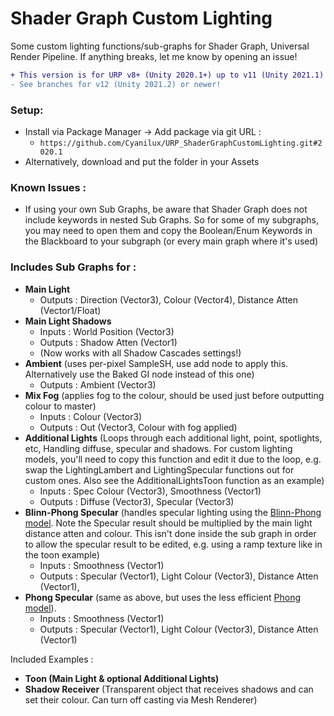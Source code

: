 # Shader Graph Custom Lighting
Some custom lighting functions/sub-graphs for Shader Graph, Universal Render Pipeline. If anything breaks, let me know by opening an issue!

```diff
+ This version is for URP v8+ (Unity 2020.1+) up to v11 (Unity 2021.1)
- See branches for v12 (Unity 2021.2) or newer!
```

### Setup:
- Install via Package Manager → Add package via git URL : 
  - `https://github.com/Cyanilux/URP_ShaderGraphCustomLighting.git#2020.1`
- Alternatively, download and put the folder in your Assets

### Known Issues : 
- If using your own Sub Graphs, be aware that Shader Graph does not include keywords in nested Sub Graphs. So for some of my subgraphs, you may need to open them and copy the Boolean/Enum Keywords in the Blackboard to your subgraph (or every main graph where it's used)

### Includes Sub Graphs for :
- **Main Light**
  - Outputs : Direction (Vector3), Colour (Vector4), Distance Atten (Vector1/Float)
- **Main Light Shadows**
  - Inputs : World Position (Vector3)
  - Outputs : Shadow Atten (Vector1)
  - (Now works with all Shadow Cascades settings!)
- **Ambient** (uses per-pixel SampleSH, use add node to apply this. Alternatively use the Baked GI node instead of this one)
  - Outputs : Ambient (Vector3)
- **Mix Fog** (applies fog to the colour, should be used just before outputting colour to master)
  - Inputs : Colour (Vector3)
  - Outputs : Out (Vector3, Colour with fog applied)
- **Additional Lights** (Loops through each additional light, point, spotlights, etc, Handling diffuse, specular and shadows. For custom lighting models, you'll need to copy this function and edit it due to the loop, e.g. swap the LightingLambert and LightingSpecular functions out for custom ones. Also see the AdditionalLightsToon function as an example)
  - Inputs : Spec Colour (Vector3), Smoothness (Vector1)
  - Outputs : Diffuse (Vector3), Specular (Vector3)
- **Blinn-Phong Specular** (handles specular lighting using the [Blinn-Phong model](https://en.wikipedia.org/wiki/Blinn%E2%80%93Phong_reflection_model). Note the Specular result should be multiplied by the main light distance atten and colour. This isn't done inside the sub graph in order to allow the specular result to be edited, e.g. using a ramp texture like in the toon example)
  - Inputs : Smoothness (Vector1)
  - Outputs : Specular (Vector1), Light Colour (Vector3), Distance Atten (Vector1),
- **Phong Specular** (same as above, but uses the less efficient [Phong model](https://en.wikipedia.org/wiki/Phong_reflection_model)).
  - Inputs : Smoothness (Vector1)
  - Outputs : Specular (Vector1), Light Colour (Vector3), Distance Atten (Vector1)

Included Examples :
- **Toon (Main Light & optional Additional Lights)**
- **Shadow Receiver** (Transparent object that receives shadows and can set their colour. Can turn off casting via Mesh Renderer)

